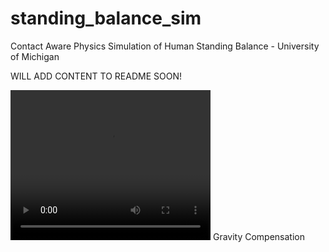 # standing_balance_sim
Contact Aware Physics Simulation of Human Standing Balance - University of Michigan

WILL ADD CONTENT TO README SOON!

<video width="320" height="240" controls>
  <source src="output_video.mp4" type="video/mp4">
</video>
Gravity Compensation

